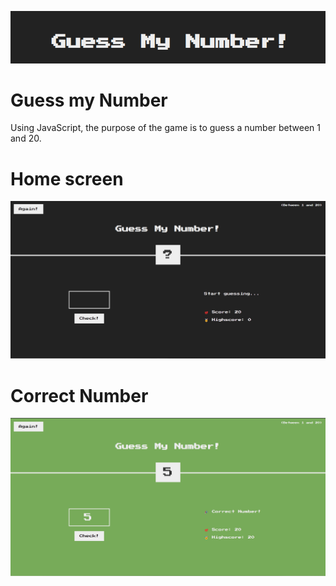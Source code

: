![name](https://github.com/re4n/Guess-my-number/blob/master/assets/public-images/name.png)

# Guess my Number
Using JavaScript, the purpose of the game is to guess a number between 1 and 20.

# Home screen
![home](https://github.com/re4n/Guess-my-number/blob/master/assets/public-images/home.png)

# Correct Number
![correct](https://github.com/re4n/Guess-my-number/blob/master/assets/public-images/correct.png)
